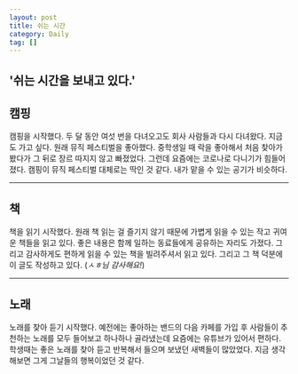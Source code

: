 ```yaml
---
layout: post
title: 쉬는 시간
category: Daily
tag: []
---
```


## '쉬는 시간을 보내고 있다.'

## 캠핑

캠핑을 시작했다. 두 달 동안 여섯 번을 다녀오고도 회사 사람들과 다시 다녀왔다. 지금도 가고 싶다. 원래 뮤직 페스티벌을 좋아했다. 중학생일 때 락을 좋아해서 처음 찾아가 봤다가 그 뒤로 장르 따지지 않고 빠졌었다. 그런데 요즘에는 코로나로 다니기가 힘들어졌다. 캠핑이 뮤직 페스티벌 대체로는 딱인 것 같다. 내가 맡을 수 있는 공기가 비슷하다.

***

## 책

책을 읽기 시작했다. 원래 책 읽는 걸 즐기지 않기 때문에 가볍게 읽을 수 있는 작고 귀여운 책들을 읽고 있다. 좋은 내용은 함께 일하는 동료들에게 공유하는 자리도 가졌다. 그리고 감사하게도 편하게 읽을 수 있는 책을 빌려주셔서 읽고 있다. 그리고 그 책 덕분에 이 글도 작성하고 있다. (*ㅅㅎ님 감사해요!*)

***

## 노래

노래를 찾아 듣기 시작했다. 예전에는 좋아하는 밴드의 다음 카페를 가입 후 사람들이 추천하는 노래를 모두 들어보고 하나하나 골라냈는데 요즘에는 유튜브가 있어서 편하다. 학생때는 좋은 노래를 찾아 듣고 반복해서 들으며 보냈던 새벽들이 많았었다. 지금 생각해보면 그게 그날들의 행복이었던 것 같다.

